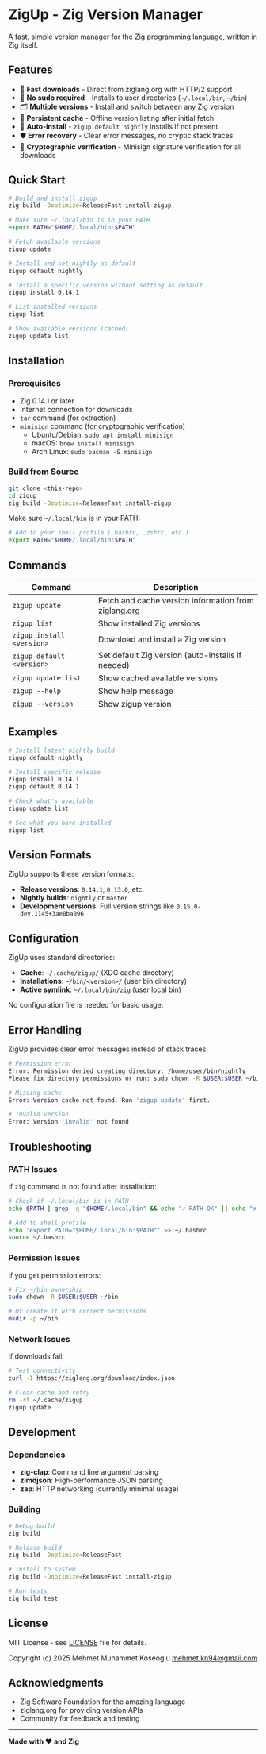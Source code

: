 # ZigUp - Zig Version Manager

A fast, simple version manager for the Zig programming language, written in Zig itself.

## Features

- 🚀 **Fast downloads** - Direct from ziglang.org with HTTP/2 support
- 🔧 **No sudo required** - Installs to user directories (`~/.local/bin`, `~/bin`)
- 🗂️ **Multiple versions** - Install and switch between any Zig version
- 💾 **Persistent cache** - Offline version listing after initial fetch
- 🎯 **Auto-install** - `zigup default nightly` installs if not present
- 🛡️ **Error recovery** - Clear error messages, no cryptic stack traces
- 🔐 **Cryptographic verification** - Minisign signature verification for all downloads

## Quick Start

```bash
# Build and install zigup
zig build -Doptimize=ReleaseFast install-zigup

# Make sure ~/.local/bin is in your PATH
export PATH="$HOME/.local/bin:$PATH"

# Fetch available versions
zigup update

# Install and set nightly as default
zigup default nightly

# Install a specific version without setting as default
zigup install 0.14.1

# List installed versions
zigup list

# Show available versions (cached)
zigup update list
```

## Installation

### Prerequisites
- Zig 0.14.1 or later
- Internet connection for downloads
- `tar` command (for extraction)
- `minisign` command (for cryptographic verification)
  - Ubuntu/Debian: `sudo apt install minisign`
  - macOS: `brew install minisign`
  - Arch Linux: `sudo pacman -S minisign`

### Build from Source
```bash
git clone <this-repo>
cd zigup
zig build -Doptimize=ReleaseFast install-zigup
```

Make sure `~/.local/bin` is in your PATH:
```bash
# Add to your shell profile (.bashrc, .zshrc, etc.)
export PATH="$HOME/.local/bin:$PATH"
```

## Commands

| Command | Description |
|---------|-------------|
| `zigup update` | Fetch and cache version information from ziglang.org |
| `zigup list` | Show installed Zig versions |
| `zigup install <version>` | Download and install a Zig version |
| `zigup default <version>` | Set default Zig version (auto-installs if needed) |
| `zigup update list` | Show cached available versions |
| `zigup --help` | Show help message |
| `zigup --version` | Show zigup version |

## Examples

```bash
# Install latest nightly build
zigup default nightly

# Install specific release
zigup install 0.14.1
zigup default 0.14.1

# Check what's available
zigup update list

# See what you have installed
zigup list
```

## Version Formats

ZigUp supports these version formats:

- **Release versions**: `0.14.1`, `0.13.0`, etc.
- **Nightly builds**: `nightly` or `master`
- **Development versions**: Full version strings like `0.15.0-dev.1145+3ae0ba096`

## Configuration

ZigUp uses standard directories:
- **Cache**: `~/.cache/zigup/` (XDG cache directory)
- **Installations**: `~/bin/<version>/` (user bin directory)  
- **Active symlink**: `~/.local/bin/zig` (user local bin)

No configuration file is needed for basic usage.

## Error Handling

ZigUp provides clear error messages instead of stack traces:

```bash
# Permission error
Error: Permission denied creating directory: /home/user/bin/nightly
Please fix directory permissions or run: sudo chown -R $USER:$USER ~/bin

# Missing cache
Error: Version cache not found. Run 'zigup update' first.

# Invalid version
Error: Version 'invalid' not found
```

## Troubleshooting

### PATH Issues
If `zig` command is not found after installation:
```bash
# Check if ~/.local/bin is in PATH
echo $PATH | grep -q "$HOME/.local/bin" && echo "✓ PATH OK" || echo "✗ Add ~/.local/bin to PATH"

# Add to shell profile
echo 'export PATH="$HOME/.local/bin:$PATH"' >> ~/.bashrc
source ~/.bashrc
```

### Permission Issues
If you get permission errors:
```bash
# Fix ~/bin ownership
sudo chown -R $USER:$USER ~/bin

# Or create it with correct permissions
mkdir -p ~/bin
```

### Network Issues
If downloads fail:
```bash
# Test connectivity
curl -I https://ziglang.org/download/index.json

# Clear cache and retry
rm -rf ~/.cache/zigup
zigup update
```

## Development

### Dependencies
- **zig-clap**: Command line argument parsing
- **zimdjson**: High-performance JSON parsing  
- **zap**: HTTP networking (currently minimal usage)

### Building
```bash
# Debug build
zig build

# Release build  
zig build -Doptimize=ReleaseFast

# Install to system
zig build -Doptimize=ReleaseFast install-zigup

# Run tests
zig build test
```

## License

MIT License - see [LICENSE](LICENSE) file for details.

Copyright (c) 2025 Mehmet Muhammet Koseoglu <mehmet.kn94@gmail.com>

## Acknowledgments

- Zig Software Foundation for the amazing language
- ziglang.org for providing version APIs
- Community for feedback and testing

---

**Made with ❤️ and Zig**
